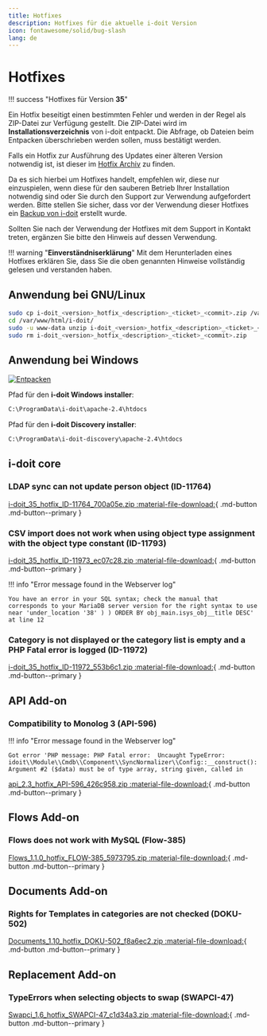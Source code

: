 ```yaml
---
title: Hotfixes
description: Hotfixes für die aktuelle i-doit Version
icon: fontawesome/solid/bug-slash
lang: de
---
```


# Hotfixes

!!! success "Hotfixes für Version **35**"

Ein Hotfix beseitigt einen bestimmten Fehler und werden in der Regel als ZIP-Datei zur Verfügung gestellt. Die ZIP-Datei wird im **Installationsverzeichnis** von i-doit entpackt. Die Abfrage, ob Dateien beim Entpacken überschrieben werden sollen, muss bestätigt werden.

Falls ein Hotfix zur Ausführung des Updates einer älteren Version notwendig ist, ist dieser im [Hotfix Archiv](hotfix-archiv/index.md) zu finden.

Da es sich hierbei um Hotfixes handelt, empfehlen wir, diese nur einzuspielen, wenn diese für den sauberen Betrieb Ihrer Installation notwendig sind oder Sie durch den Support zur Verwendung aufgefordert werden. Bitte stellen Sie sicher, dass vor der Verwendung dieser Hotfixes ein [Backup von i-doit](../../wartung-und-betrieb/daten-sichern-und-wiederherstellen/index.md) erstellt wurde.

Sollten Sie nach der Verwendung der Hotfixes mit dem Support in Kontakt treten, ergänzen Sie bitte den Hinweis auf dessen Verwendung.

!!! warning "**Einverständniserklärung**"
    Mit dem Herunterladen eines Hotfixes erklären Sie, dass Sie die oben genannten Hinweise vollständig gelesen und verstanden haben.

## Anwendung bei GNU/Linux

```sh
sudo cp i-doit_<version>_hotfix_<description>_<ticket>_<commit>.zip /var/www/html/i-doit/
cd /var/www/html/i-doit/
sudo -u www-data unzip i-doit_<version>_hotfix_<description>_<ticket>_<commit>.zip
sudo rm i-doit_<version>_hotfix_<description>_<ticket>_<commit>.zip
```

## Anwendung bei Windows

[![Entpacken](../../assets/images/de/administration/hotfixes/example-windows-zip.png)](../../assets/images/de/administration/hotfixes/example-windows-zip.png)

Pfad für den **i-doit Windows installer**:

```txt
C:\ProgramData\i-doit\apache-2.4\htdocs
```

Pfad für den **i-doit Discovery installer**:

```txt
C:\ProgramData\i-doit-discovery\apache-2.4\htdocs
```

## i-doit core

### LDAP sync can not update person object (ID-11764)

[i-doit_35_hotfix_ID-11764_700a05e.zip :material-file-download:](../../assets/downloads/hotfixes/35/i-doit_35_hotfix_ID-11764_700a05e.zip){ .md-button .md-button--primary }

### CSV import does not work when using object type assignment with the object type constant (ID-11793)

[i-doit_35_hotfix_ID-11973_ec07c28.zip :material-file-download:](../../assets/downloads/hotfixes/35/i-doit_35_hotfix_ID-11973_ec07c28.zip){ .md-button .md-button--primary }

!!! info "Error message found in the Webserver log"

    You have an error in your SQL syntax; check the manual that corresponds to your MariaDB server version for the right syntax to use near 'under_location '38' ) ) ORDER BY obj_main.isys_obj__title DESC' at line 12

### Category is not displayed or the category list is empty and a PHP Fatal error is logged (ID-11972)

[i-doit_35_hotfix_ID-11972_553b6c1.zip :material-file-download:](../../assets/downloads/hotfixes/35/i-doit_35_hotfix_ID-11972_553b6c1.zip){ .md-button .md-button--primary }

## API Add-on

### Compatibility to Monolog 3 (API-596)

!!! info "Error message found in the Webserver log"

    Got error 'PHP message: PHP Fatal error:  Uncaught TypeError: idoit\\Module\\Cmdb\\Component\\SyncNormalizer\\Config::__construct(): Argument #2 ($data) must be of type array, string given, called in

[api_2.3_hotfix_API-596_426c958.zip :material-file-download:](../../assets/downloads/hotfixes/api/api_2.3_hotfix_API-596_426c958.zip){ .md-button .md-button--primary }

## Flows Add-on

### Flows does not work with MySQL (Flow-385)

[Flows_1.1.0_hotfix_FLOW-385_5973795.zip :material-file-download:](../../assets/downloads/hotfixes/flows/Flows_1.1.0_hotfix_FLOW-385_5973795.zip){ .md-button .md-button--primary }

## Documents Add-on

### Rights for Templates in categories are not checked (DOKU-502)

[Documents_1.10_hotfix_DOKU-502_f8a6ec2.zip :material-file-download:](../../assets/downloads/hotfixes/documents/Documents_1.10_hotfix_DOKU-502_f8a6ec2.zip){ .md-button .md-button--primary }

## Replacement Add-on

### TypeErrors when selecting objects to swap (SWAPCI-47)

[Swapci_1.6_hotfix_SWAPCI-47_c1d34a3.zip :material-file-download:](../../assets/downloads/hotfixes/swap-ci/Swapci_1.6_hotfix_SWAPCI-47_c1d34a3.zip){ .md-button .md-button--primary }
